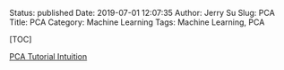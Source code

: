 Status: published
Date: 2019-07-01 12:07:35
Author: Jerry Su
Slug: PCA
Title: PCA
Category: Machine Learning
Tags: Machine Learning, PCA

[TOC]

[PCA Tutorial Intuition](https://www.cs.princeton.edu/picasso/mats/PCA-Tutorial-Intuition_jp.pdf)